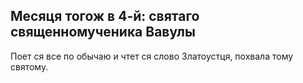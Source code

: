 
## Месяця тогож в 4-й: святаго священномученика Вавулы

Поет ся все по обычаю и чтет ся слово Златоустця, похвала тому святому.
